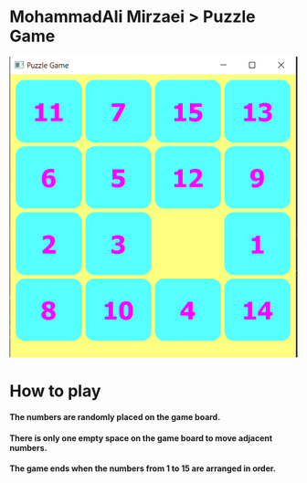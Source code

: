 # MohammadAli Mirzaei > Puzzle Game

![PuzzleGame](PuzzleGame.png)

# How to play

#### The numbers are randomly placed on the game board.
#### There is only one empty space on the game board to move adjacent numbers.
#### The game ends when the numbers from 1 to 15 are arranged in order.
​




